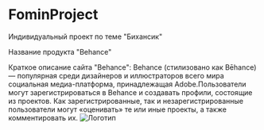 # FominProject
 Индивидуальный проект по теме "Бихансик"

Название продукта "Behance"

Краткое описание сайта "Behance":
Behance (стилизовано как Bēhance) — популярная среди дизайнеров и иллюстраторов всего мира социальная медиа-платформа, принадлежащая Adobe.Пользователи могут зарегистрироваться в Behance и создавать профили, состоящие из проектов. Как зарегистрированные, так и незарегистрированные пользователи могут «оценивать» те или иные проекты, а также комментировать их.
![Логотип](https://octodex.github.com/images/orderedlistocat.png "Логотип GitHub")
